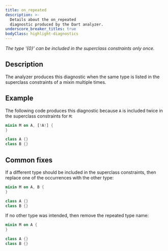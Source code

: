 ```yaml
---
title: on_repeated
description: >-
  Details about the on_repeated
  diagnostic produced by the Dart analyzer.
underscore_breaker_titles: true
bodyClass: highlight-diagnostics
---
```


_The type '{0}' can be included in the superclass constraints only once._

## Description

The analyzer produces this diagnostic when the same type is listed in the
superclass constraints of a mixin multiple times.

## Example

The following code produces this diagnostic because `A` is included twice
in the superclass constraints for `M`:

```dart
mixin M on A, [!A!] {
}

class A {}
class B {}
```

## Common fixes

If a different type should be included in the superclass constraints, then
replace one of the occurrences with the other type:

```dart
mixin M on A, B {
}

class A {}
class B {}
```

If no other type was intended, then remove the repeated type name:

```dart
mixin M on A {
}

class A {}
class B {}
```
